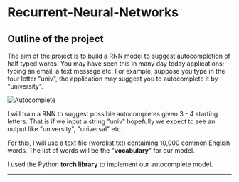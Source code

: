 # Recurrent-Neural-Networks

## Outline of the project

The aim of the project is to build a RNN model to suggest autocompletion of half typed words. You may have seen this in many day today applications; typing an email, a text message etc. For example, suppose you type in the four letter "univ", the application may suggest you to autocomplete it by "university".

![Autocomplete](https://d33v4339jhl8k0.cloudfront.net/docs/assets/5c12e83004286304a71d5b72/images/66d0cb106eb51e63b8f9fbc6/file-gBQe016VYt.gif)

I will train a RNN to suggest possible autocompletes given $3$ - $4$ starting letters. That is if we input a string "univ" hopefully we expect to see an output like "university", "universal" etc.

For this, I will use a text file (wordlist.txt) containing 10,000 common English words. The list of words will be the "**vocabulary**" for our model.

I used the Python **torch library** to implement our autocomplete model. 

***

